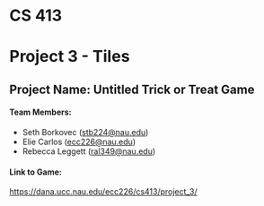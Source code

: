 # CS 413
# Project 3 - Tiles


## Project Name: Untitled Trick or Treat Game

#### Team Members:
* Seth Borkovec (stb224@nau.edu)
* Elie Carlos (ecc226@nau.edu)
* Rebecca Leggett (ral349@nau.edu)

#### Link to Game:
https://dana.ucc.nau.edu/ecc226/cs413/project_3/
